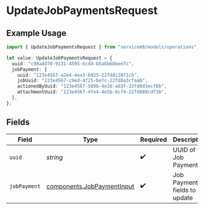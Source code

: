 # UpdateJobPaymentsRequest

## Example Usage

```typescript
import { UpdateJobPaymentsRequest } from "servicem8/models/operations";

let value: UpdateJobPaymentsRequest = {
  uuid: "c98a4d70-9131-4595-bcdd-b5a6b68bee7c",
  jobPayment: {
    uuid: "123e4567-a2e4-4ea3-b925-22fd8c2071cb",
    jobUuid: "123e4567-c9ed-4f25-be7c-22fd8a3cfaab",
    actionedByUuid: "123e4567-509b-4e16-ad3f-22fd8d3ecf0b",
    attachmentUuid: "123e4567-4fe4-4e5b-8cf4-22fd889cdf3b",
  },
};
```

## Fields

| Field                                                                    | Type                                                                     | Required                                                                 | Description                                                              |
| ------------------------------------------------------------------------ | ------------------------------------------------------------------------ | ------------------------------------------------------------------------ | ------------------------------------------------------------------------ |
| `uuid`                                                                   | *string*                                                                 | :heavy_check_mark:                                                       | UUID of the Job Payment                                                  |
| `jobPayment`                                                             | [components.JobPaymentInput](../../models/components/jobpaymentinput.md) | :heavy_check_mark:                                                       | Job Payment fields to update                                             |
